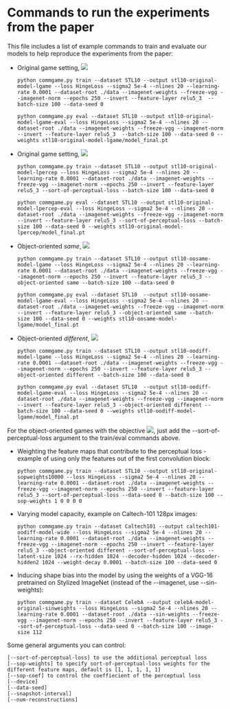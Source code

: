 # Commands to run the experiments from the paper
This file includes a list of example commands to train and evaluate our models to help reproduce the experiments from the paper:

- Original game setting, <img src="https://render.githubusercontent.com/render/math?math=l=l_{game}">

      python commgame.py train --dataset STL10 --output stl10-original-model-lgame --loss HingeLoss --sigma2 5e-4 --nlines 20 --learning-rate 0.0001 --dataset-root ./data --imagenet-weights --freeze-vgg --imagenet-norm --epochs 250 --invert --feature-layer relu5_3  --batch-size 100 --data-seed 0

      python commgame.py eval --dataset STL10 --output stl10-original-model-lgame-eval --loss HingeLoss --sigma2 5e-4 --nlines 20 --dataset-root ./data --imagenet-weights --freeze-vgg --imagenet-norm --invert --feature-layer relu5_3  --batch-size 100 --data-seed 0 --weights stl10-original-model-lgame/model_final.pt

- Original game setting, <img src="https://render.githubusercontent.com/render/math?math=l=l_{game}%2Bl_{perceptual}">

      python commgame.py train --dataset STL10 --output stl10-original-model-lpercep --loss HingeLoss --sigma2 5e-4 --nlines 20 --learning-rate 0.0001 --dataset-root ./data --imagenet-weights --freeze-vgg --imagenet-norm --epochs 250 --invert --feature-layer relu5_3 --sort-of-perceptual-loss --batch-size 100 --data-seed 0

      python commgame.py eval --dataset STL10 --output stl10-original-model-lpercep-eval --loss HingeLoss --sigma2 5e-4 --nlines 20 --dataset-root ./data --imagenet-weights --freeze-vgg --imagenet-norm --invert --feature-layer relu5_3 --sort-of-perceptual-loss --batch-size 100 --data-seed 0 --weights stl10-original-model-lpercep/model_final.pt

- Object-oriented *same*,  <img src="https://render.githubusercontent.com/render/math?math=l=l_{game}">

      python commgame.py train --dataset STL10 --output stl10-oosame-model-lgame --loss HingeLoss --sigma2 5e-4 --nlines 20 --learning-rate 0.0001 --dataset-root ./data --imagenet-weights --freeze-vgg --imagenet-norm --epochs 250 --invert --feature-layer relu5_3 --object-oriented same --batch-size 100 --data-seed 0
      
      python commgame.py eval --dataset STL10  --output stl10-oosame-model-lgame-eval --loss HingeLoss --sigma2 5e-4 --nlines 20 --dataset-root ./data --imagenet-weights --freeze-vgg --imagenet-norm --invert --feature-layer relu5_3 --object-oriented same --batch-size 100 --data-seed 0 --weights stl10-oosame-model-lgame/model_final.pt

- Object-oriented *different*, <img src="https://render.githubusercontent.com/render/math?math=l=l_{game}">

      python commgame.py train --dataset STL10 --output stl10-oodiff-model-lgame --loss HingeLoss --sigma2 5e-4 --nlines 20 --learning-rate 0.0001 --dataset-root ./data --imagenet-weights --freeze-vgg --imagenet-norm --epochs 250 --invert --feature-layer relu5_3 --object-oriented different --batch-size 100 --data-seed 0
    
      python commgame.py eval --dataset STL10  --output stl10-oodiff-model-lgame-eval --loss HingeLoss --sigma2 5e-4 --nlines 20 --dataset-root ./data --imagenet-weights --freeze-vgg --imagenet-norm --invert --feature-layer relu5_3 --object-oriented different --batch-size 100 --data-seed 0 --weights stl10-oodiff-model-lgame/model_final.pt

For the object-oriented games with  the objective <img src="https://render.githubusercontent.com/render/math?math=l=l_{game}%2Bl_{perceptual}">, just add the --sort-of-perceptual-loss argument to the train/eval commands above.


- Weighting the feature maps that contribute to the perceptual loss - example of using only the features out of the first convolution block:
      
      python commgame.py train --dataset STL10 --output stl10-original-sopweights10000 --loss HingeLoss --sigma2 5e-4 --nlines 20 --learning-rate 0.0001 --dataset-root ./data --imagenet-weights --freeze-vgg --imagenet-norm --epochs 250 --invert --feature-layer relu5_3 --sort-of-perceptual-loss --data-seed 0 --batch-size 100 --sop-weights 1 0 0 0 0 

- Varying model capacity, example on Caltech-101 128px images:

      python commgame.py train --dataset Caltech101 --output caltech101-oodiff-model-wide --loss HingeLoss --sigma2 5e-4 --nlines 20 --learning-rate 0.0001 --dataset-root ./data --imagenet-weights --freeze-vgg --imagenet-norm --epochs 250 --invert --feature-layer relu5_3 --object-oriented different --sort-of-perceptual-loss --latent-size 1024 --rx-hidden 1024 --decoder-hidden 1024 --decoder-hidden2 1024 --weight-decay 0.0001 --batch-size 100 --data-seed 0

- Inducing shape bias into the model by using the weights of a VGG-16 pretrained on Stylized ImageNet (instead of the --imagenet, use --sin-weights):

      python commgame.py train --dataset CelebA --output celebA-model-original-sinweights --loss HingeLoss --sigma2 5e-4 --nlines 20 --learning-rate 0.0001 --dataset-root ./data --sin-weights --freeze-vgg --imagenet-norm --epochs 250 --invert --feature-layer relu5_3 --sort-of-perceptual-loss --data-seed 0 --batch-size 100 --image-size 112

Some general arguments you can control:

    [--sort-of-perceptual-loss] to use the additional perceptual loss
    [--sop-weights] to specify sort-of-perceptual-loss weights for the different feature maps, default is [1, 1, 1, 1, 1]
    [--sop-coef] to control the coeffiecient of the perceptual loss
    [--device]
    [--data-seed]
    [--snapshot-interval]
    [--num-reconstructions]
